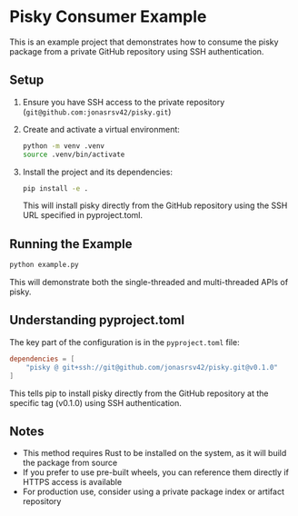 # Pisky Consumer Example

This is an example project that demonstrates how to consume the pisky package from a private GitHub repository using SSH authentication.

## Setup

1. Ensure you have SSH access to the private repository (`git@github.com:jonasrsv42/pisky.git`)

2. Create and activate a virtual environment:
   ```bash
   python -m venv .venv
   source .venv/bin/activate
   ```

3. Install the project and its dependencies:
   ```bash
   pip install -e .
   ```
   
   This will install pisky directly from the GitHub repository using the SSH URL specified in pyproject.toml.

## Running the Example

```bash
python example.py
```

This will demonstrate both the single-threaded and multi-threaded APIs of pisky.

## Understanding pyproject.toml

The key part of the configuration is in the `pyproject.toml` file:

```toml
dependencies = [
    "pisky @ git+ssh://git@github.com/jonasrsv42/pisky.git@v0.1.0"
]
```

This tells pip to install pisky directly from the GitHub repository at the specific tag (v0.1.0) using SSH authentication.

## Notes

- This method requires Rust to be installed on the system, as it will build the package from source
- If you prefer to use pre-built wheels, you can reference them directly if HTTPS access is available
- For production use, consider using a private package index or artifact repository